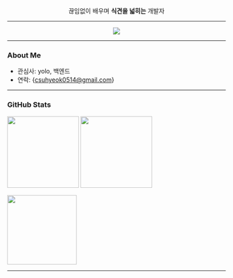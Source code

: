 <p align="center">
  끊임없이 배우며 <b>식견을 넓히는</b> 개발자
</p>

---

<p align="center">
  <img src="https://readme-typing-svg.herokuapp.com?size=22&duration=2500&pause=800&vCenter=true&width=650&lines=Python+%26+CV+Enthusiast;Learning+YOLOv11;Always+Expanding+My+Insight" />
</p>

---

### About Me
- 관심사: yolo, 백엔드
- 연락: {csuhyeok0514@gmail.com}

---

### GitHub Stats
<p>
  <img height="165" src="https://github-readme-stats.vercel.app/api?username={username}&show_icons=true&hide_title=true&include_all_commits=true" />
  <img height="165" src="https://streak-stats.demolab.com?user={username}&hide_current_streak=true&date_format=%5BY.%5Dn.j&card_width=380" />
</p>
<p>
  <img height="160" src="https://github-readme-stats.vercel.app/api/top-langs/?username={username}&layout=compact&langs_count=8" />
</p>

---

<!-- 선택: Snake 애니메이션은 workflow 필요
![snake gif](https://github.com/{rararnd4}/{rararnd4}/blob/output/github-contribution-grid-snake.svg)
-->

